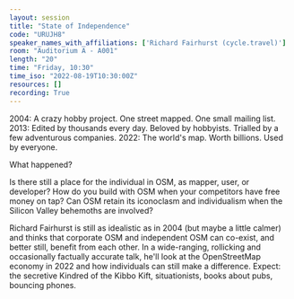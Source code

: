 ```yaml
---
layout: session
title: "State of Independence"
code: "URUJH8"
speaker_names_with_affiliations: ['Richard Fairhurst (cycle.travel)']
room: "Auditorium A - A001"
length: "20"
time: "Friday, 10:30"
time_iso: "2022-08-19T10:30:00Z"
resources: []
recording: True
---
```

2004: A crazy hobby project. One street mapped. One small mailing list.
2013: Edited by thousands every day. Beloved by hobbyists. Trialled by a few adventurous companies.
2022: The world's map. Worth billions. Used by everyone.

What happened?

Is there still a place for the individual in OSM, as mapper, user, or developer? How do you build with OSM when your competitors have free money on tap? Can OSM retain its iconoclasm and individualism when the Silicon Valley behemoths are involved?

Richard Fairhurst is still as idealistic as in 2004 (but maybe a little calmer) and thinks that corporate OSM and independent OSM can co-exist, and better still, benefit from each other. In a wide-ranging, rollicking and occasionally factually accurate talk, he'll look at the OpenStreetMap economy in 2022 and how individuals can still make a difference. Expect: the secretive Kindred of the Kibbo Kift, situationists, books about pubs, bouncing phones.
